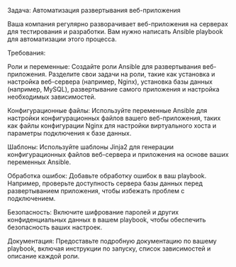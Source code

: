 Задача: Автоматизация развертывания веб-приложения

Ваша компания регулярно разворачивает веб-приложения на серверах для тестирования и разработки. Вам нужно написать Ansible playbook для автоматизации этого процесса.

Требования:

Роли и переменные: Создайте роли Ansible для развертывания веб-приложения. Разделите свои задачи на роли, такие как установка и настройка веб-сервера (например, Nginx), установка базы данных (например, MySQL), развертывание самого приложения и настройка необходимых зависимостей.

Конфигурационные файлы: Используйте переменные Ansible для настройки конфигурационных файлов вашего веб-приложения, таких как файлы конфигурации Nginx для настройки виртуального хоста и параметры подключения к базе данных.

Шаблоны: Используйте шаблоны Jinja2 для генерации конфигурационных файлов веб-сервера и приложения на основе ваших переменных Ansible.

Обработка ошибок: Добавьте обработку ошибок в ваш playbook. Например, проверьте доступность сервера базы данных перед развертыванием приложения, чтобы избежать проблем с подключением.

Безопасность: Включите шифрование паролей и других конфиденциальных данных в вашем playbook, чтобы обеспечить безопасность ваших настроек.

Документация: Предоставьте подробную документацию по вашему playbook, включая инструкции по запуску, список зависимостей и описание каждой роли.
